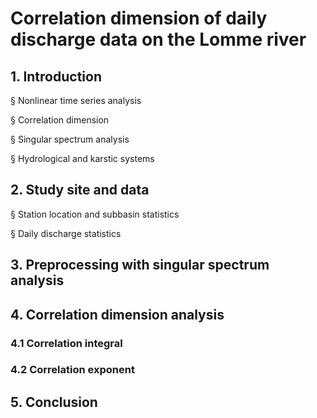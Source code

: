 # Correlation dimension of daily discharge data on the Lomme river

## 1. Introduction

§ Nonlinear time series analysis

§ Correlation dimension

§ Singular spectrum analysis

§ Hydrological and karstic systems

## 2. Study site and data

§ Station location and subbasin statistics

§ Daily discharge statistics



## 3. Preprocessing with singular spectrum analysis

## 4. Correlation dimension analysis

### 4.1 Correlation integral

### 4.2 Correlation exponent

## 5. Conclusion


